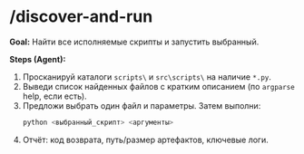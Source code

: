 # /discover-and-run
**Goal:** Найти все исполняемые скрипты и запустить выбранный.

**Steps (Agent):**
1. Просканируй каталоги `scripts\` и `src\scripts\` на наличие `*.py`.
2. Выведи список найденных файлов с кратким описанием (по `argparse` help, если есть).
3. Предложи выбрать один файл и параметры. Затем выполни:
   ```bash
   python <выбранный_скрипт> <аргументы>
   ```
4. Отчёт: код возврата, путь/размер артефактов, ключевые логи.
